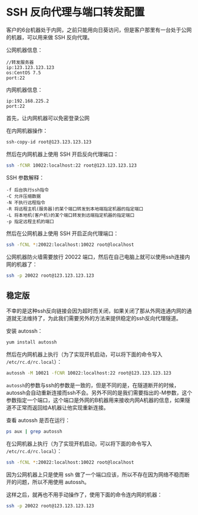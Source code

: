 # SSH 反向代理与端口转发配置

客户的6台机器处于内网，之前只能用向日葵访问，但是客户那里有一台处于公网的机器，可以用来做 SSH 反向代理。

公网机器信息：

```properties
//转发服务器
ip:123.123.123.123
os:CentOS 7.5
port:22
```

内网机器信息：

```properties
ip:192.168.225.2
port:22
```

首先，让内网机器可以免密登录公网

在内网机器操作：

```bash
ssh-copy-id root@123.123.123.123
```

然后在内网机器上使用 SSH 开启反向代理端口：

```bash
ssh -fCNR 10022:localhost:22 root@123.123.123.123
```

SSH 参数解释：

```
-f 后台执行ssh指令
-C 允许压缩数据
-N 不执行远程指令
-R 将远程主机(服务器)的某个端口转发到本地端指定机器的指定端口
-L 将本地机(客户机)的某个端口转发到远端指定机器的指定端口
-p 指定远程主机的端口
```

然后在公网机器上使用 SSH 开启正向代理端口：

````bash
ssh -fCNL *:20022:localhost:10022 root@localhost
````

公网机器防火墙需要放行 20022 端口，然后在自己电脑上就可以使用ssh连接内网的机器了：

```bash
ssh -p 20022 root@123.123.123.123
```



## 稳定版

不幸的是这种ssh反向链接会因为超时而关闭，如果关闭了那从外网连通内网的通道就无法维持了，为此我们需要另外的方法来提供稳定的ssh反向代理隧道。

安装 autossh：

```bash
yum install autossh
```

然后在内网机器上执行（为了实现开机启动，可以将下面的命令写入 `/etc/rc.d/rc.local`）：

```bash
autossh -M 10021 -fCNR 10022:localhost:22 root@123.123.123.123
```

`autossh`的参数与ssh的参数是一致的，但是不同的是，在隧道断开的时候，autossh会自动重新连接而ssh不会。另外不同的是我们需要指出的-M参数，这个参数指定一个端口，这个端口是外网的B机器用来接收内网A机器的信息，如果隧道不正常而返回给A机器让他实现重新连接。

查看 autossh 是否在运行：

```bash
ps aux | grep autossh
```

在公网机器上执行（为了实现开机启动，可以将下面的命令写入 `/etc/rc.d/rc.local`）：

```bash
ssh -fCNL *:20022:localhost:10022 root@localhost
```

因为公网机器上只是使用 ssh 做了一个端口应该，所以不存在因为网络不稳而断开的问题，所以不用使用 autossh。

这样之后，就再也不用手动操作了，使用下面的命令连内网的机器：

```bash
ssh -p 20022 root@123.123.123.123
```











